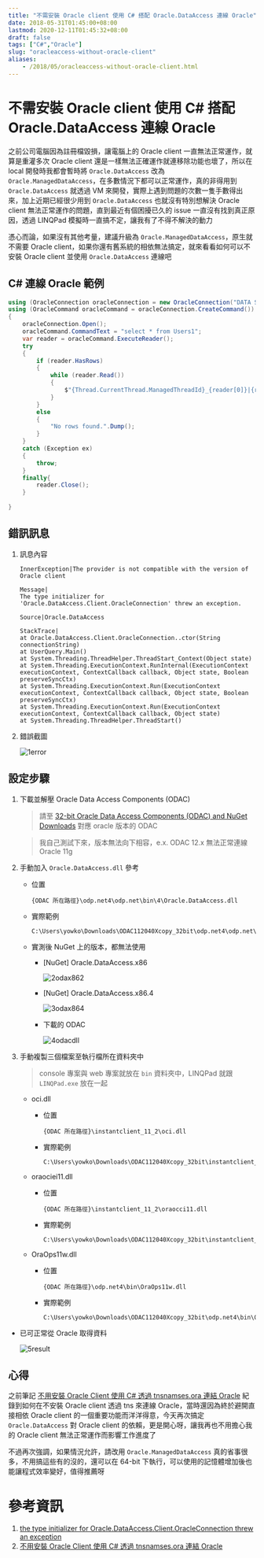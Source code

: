 ```yaml
---
title: "不需安裝 Oracle client 使用 C# 搭配 Oracle.DataAccess 連線 Oracle"
date: 2018-05-31T01:45:00+08:00
lastmod: 2020-12-11T01:45:32+08:00
draft: false
tags: ["C#","Oracle"]
slug: "oracleaccess-without-oracle-client"
aliases:
    - /2018/05/oracleaccess-without-oracle-client.html
---
```

# 不需安裝 Oracle client 使用 C# 搭配 Oracle.DataAccess 連線 Oracle
之前公司電腦因為註冊檔毀損，讓電腦上的 Oracle client 一直無法正常運作，就算是重灌多次 Oracle client 還是一樣無法正確運作就連移除功能也壞了，所以在 local 開發時我都會暫時將 `Oracle.DataAccess` 改為 `Oracle.ManagedDataAccess`，在多數情況下都可以正常運作，真的非得用到 `Oracle.DataAccess` 就透過 VM 來開發，實際上遇到問題的次數一隻手數得出來，加上近期已經很少用到 `Oracle.DataAccess` 也就沒有特別想解決 Oracle client 無法正常運作的問題，直到最近有個困擾已久的 issue 一直沒有找到真正原因，透過 LINQPad 模擬時一直搞不定，讓我有了不得不解決的動力

憑心而論，如果沒有其他考量，建議升級為 `Oracle.ManagedDataAccess`，原生就不需要 Oracle client，如果你還有舊系統的相依無法搞定，就來看看如何可以不安裝 Oracle client 並使用 `Oracle.DataAccess` 連線吧

## C# 連線 Oracle 範例

```cs
using (OracleConnection oracleConnection = new OracleConnection("DATA SOURCE=localhost:1521/xe;PASSWORD=password;PERSIST SECURITY INFO=True;USER ID=TEST"))
using (OracleCommand oracleCommand = oracleConnection.CreateCommand())
{
	oracleConnection.Open();
	oracleCommand.CommandText = "select * from Users1";
	var reader = oracleCommand.ExecuteReader();
	try
	{
		if (reader.HasRows)
		{
			while (reader.Read())
			{
				$"{Thread.CurrentThread.ManagedThreadId}_{reader[0]}|{reader[1]}|{reader[2]}".Dump();
			}
		}
		else
		{
			"No rows found.".Dump();
		}
	}
	catch (Exception ex)
	{
		throw;
	}
	finally{
		reader.Close();	
	}
	
}
```


## 錯訊訊息
1. 訊息內容
    ```    
    InnerException|The provider is not compatible with the version of Oracle client 

    Message|
    The type initializer for 'Oracle.DataAccess.Client.OracleConnection' threw an exception. 

    Source|Oracle.DataAccess 

    StackTrace|
    at Oracle.DataAccess.Client.OracleConnection..ctor(String connectionString)
    at UserQuery.Main()
    at System.Threading.ThreadHelper.ThreadStart_Context(Object state)
    at System.Threading.ExecutionContext.RunInternal(ExecutionContext executionContext, ContextCallback callback, Object state, Boolean preserveSyncCtx)
    at System.Threading.ExecutionContext.Run(ExecutionContext executionContext, ContextCallback callback, Object state, Boolean preserveSyncCtx)
    at System.Threading.ExecutionContext.Run(ExecutionContext executionContext, ContextCallback callback, Object state)
    at System.Threading.ThreadHelper.ThreadStart() 
    ``` 
3. 錯誤截圖
    
    ![1error](https://user-images.githubusercontent.com/3851540/40736952-00f94d48-6472-11e8-90d3-234abfd9f425.png)

## 設定步驟
1. 下載並解壓 Oracle Data Access Components (ODAC)
    
    > 請至 [32-bit Oracle Data Access Components (ODAC) and NuGet Downloads](http://www.oracle.com/technetwork/database/windows/downloads/utilsoft-087491.html) 對應 oracle 版本的 ODAC

    > 我自己測試下來，版本無法向下相容，e.x. ODAC 12.x 無法正常連線 Oracle 11g
2. 手動加入 `Oracle.DataAccess.dll` 參考
    - 位置
        
        ```
        {ODAC 所在路徑}\odp.net4\odp.net\bin\4\Oracle.DataAccess.dll
        ``` 
    - 實際範例
        
        ```
        C:\Users\yowko\Downloads\ODAC112040Xcopy_32bit\odp.net4\odp.net\bin\4\Oracle.DataAccess.dll
        ``` 
              
    - 實測後 NuGet 上的版本，都無法使用
        - [NuGet] Oracle.DataAccess.x86
            
            ![2odax862](https://user-images.githubusercontent.com/3851540/40736953-012dd8f6-6472-11e8-9fe7-42e8e5c50453.png)
        - [NuGet] Oracle.DataAccess.x86.4
            
            ![3odax864](https://user-images.githubusercontent.com/3851540/40736954-01629d8e-6472-11e8-992c-5bd18006f89b.png)
        - 下載的 ODAC
            
            ![4odacdll](https://user-images.githubusercontent.com/3851540/40736955-0192bdb6-6472-11e8-8f4b-08ef12151f0c.png)
3. 手動複製三個檔案至執行檔所在資料夾中
    > console 專案與 web 專案就放在 `bin` 資料夾中，LINQPad 就跟 `LINQPad.exe` 放在一起
    - oci.dll
        - 位置
            
            ```
            {ODAC 所在路徑}\instantclient_11_2\oci.dll
            ``` 
        - 實際範例
            
            ```
            C:\Users\yowko\Downloads\ODAC112040Xcopy_32bit\instantclient_11_2\oci.dll
            ``` 
    - oraociei11.dll
        - 位置
            
            ```
            {ODAC 所在路徑}\instantclient_11_2\oraocci11.dll
            ``` 
        - 實際範例
            
            ```
            C:\Users\yowko\Downloads\ODAC112040Xcopy_32bit\instantclient_11_2\oraocci11.dll
            ``` 
    - OraOps11w.dll
        - 位置
            
            ```
            {ODAC 所在路徑}\odp.net4\bin\OraOps11w.dll
            ``` 
        - 實際範例 
            
            ```
            C:\Users\yowko\Downloads\ODAC112040Xcopy_32bit\odp.net4\bin\OraOps11w.dll
            ``` 
* 已可正常從 Oracle 取得資料
    
    ![5result](https://user-images.githubusercontent.com/3851540/40736956-01c3dcb6-6472-11e8-9902-14ccc1378af7.png)

## 心得
之前筆記 [不用安裝 Oracle Client 使用 C# 透過 tnsnamses.ora 連結 Oracle](/2017/11/c-sharp-oracle-tns-without-client.html) 紀錄到如何在不安裝 Oracle client 透過 tns 來連線 Oracle，當時還因為終於避開直接相依 Oracle client 的一個重要功能而洋洋得意，今天再次搞定 `Oracle.DataAccess` 對 Oracle client 的依賴，更是開心呀，讓我再也不用擔心我的 Oracle client 無法正常運作而影響工作進度了

不過再次強調，如果情況允許，請改用 `Oracle.ManagedDataAccess` 真的省事很多，不用搞這些有的沒的，還可以在 64-bit 下執行，可以使用的記憶體增加後也能讓程式效率變好，值得推薦呀

# 參考資訊
1. [the type initializer for Oracle.DataAccess.Client.OracleConnection threw an exception](https://www.daniweb.com/programming/software-development/threads/372248/the-type-initializer-for-oracle-dataaccess-client-oracleconnection-threw-an-exception)
2. [不用安裝 Oracle Client 使用 C# 透過 tnsnamses.ora 連結 Oracle](/2017/11/c-sharp-oracle-tns-without-client.html)